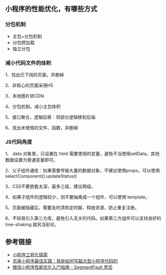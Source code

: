 ## 小程序的性能优化，有哪些方式

### 分包机制

- 主包+分包机制
- 分包预加载
- 独立分包

### 减小代码文件的体积

1、找出已下线的页面，并删掉

2、非核心的页面采用H5

3、本地图片转CDN

4、分包机制，减小主包体积

5、接口聚合，逻辑后移：将部分逻辑移到后端

6、找出未使用的文件、函数，并删掉



### JS代码角度

1、 data 对象里，只设置在 html 需要使用的变量，避免不当使用setData。其他数据设置为普通变量即可。

2、父子组件通信：如果需要传输大量的数据对象，不建议使用props，可以使用 selectComponent().updateStatus()

3、CSS不要嵌套太深，最多三级，建议两级。

4、如果子组件的逻辑较少，则不要抽离成一个组件，可以使用 template。

5、页面被隐藏后，需要及时清除定时器，释放资源，防止重复注册。

6、不轻易引入第三方库，避免引入无关的代码。如果第三方组件可以支持良好的 tree-shaking 就另当别论。





## 参考链接

- [小程序工程化探索](https://mp.weixin.qq.com/s/_NSJTQ-4-8gTnwTVK-tn0A)
- [京喜小程序最佳实践：我是如何写超大型小程序代码的](https://mp.weixin.qq.com/s/tJN3Yz6usSt9LG37_pN7dw)
- [微信小程序性能优化入门指南 - SegmentFault 思否](https://segmentfault.com/a/1190000016901634)



